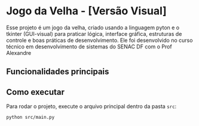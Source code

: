 # Jogo da Velha - [Versão Visual]
Esse projeto é um jogo da velha, criado usando a linguagem pyton e o tkinter (GUI-visual) para praticar lógica, interface gráfica, estruturas de controle e boas práticas de desenvolvimento. Ele foi desenvolvido no curso técnico em desenvolvimento de sistemas do SENAC DF com o Prof Alexandre

## Funcionalidades principais

  

## Como executar
Para rodar o projeto, execute o arquivo principal dentro da pasta `src`:

```bash
python src/main.py
